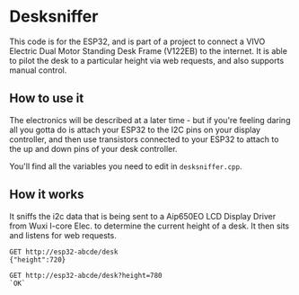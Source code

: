 # Desksniffer

This code is for the ESP32, and is part of a project to connect a VIVO Electric
Dual Motor Standing Desk Frame (V122EB) to the internet. It is able to pilot 
the desk to a particular height via web requests, and also supports manual
control.

## How to use it

The electronics will be described at a later time - but if you're feeling daring
all you gotta do is attach your ESP32 to the I2C pins on your display controller,
and then use transistors connected to your ESP32 to attach to the up and down 
pins of your desk controller.

You'll find all the variables you need to edit in `desksniffer.cpp`.

## How it works


It sniffs the i2c data that is being sent to a Aip650EO LCD Display Driver from Wuxi I-core Elec. to determine the current height of a desk. It then sits and listens for web requests.

```
GET http://esp32-abcde/desk
{"height":720}

GET http://esp32-abcde/desk?height=780
`OK`
```
